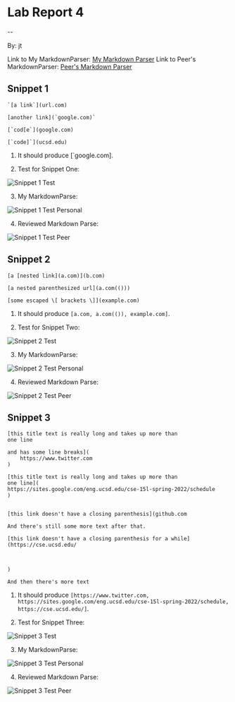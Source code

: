 # Lab Report 4
--

By: jt

Link to My MarkdownParser: [My Markdown Parser](https://github.com/jt-ucsd/markdown-parser)
Link to Peer's MarkdownParser: [Peer's Markdown Parser](https://github.com/ujik500/markdown-parser)

## Snippet 1

```
`[a link`](url.com)

[another link](`google.com)`

[`cod[e`](google.com)

[`code]`](ucsd.edu)
```

1. It should produce [`google.com].

2. Test for Snippet One:

![Snippet 1 Test](https://raw.githubusercontent.com/jt-ucsd/cse15l-lab-report-4/main/Test%20for%20Snippet%20One.JPG)

3. My MarkdownParse:

![Snippet 1 Test Personal](https://raw.githubusercontent.com/jt-ucsd/cse15l-lab-report-4/main/Snippet%201%20Main%20Fail.jpg)

4. Reviewed Markdown Parse: 

![Snippet 1 Test Peer](https://raw.githubusercontent.com/jt-ucsd/cse15l-lab-report-4/main/Snippet%201%20Peer%20Fail.jpg)

## Snippet 2

```
[a [nested link](a.com)](b.com)

[a nested parenthesized url](a.com(()))

[some escaped \[ brackets \]](example.com)
```

1. It should produce `[a.com, a.com(()), example.com]`.

2. Test for Snippet Two:

![Snippet 2 Test](https://raw.githubusercontent.com/jt-ucsd/cse15l-lab-report-4/main/Test%20for%20Snippet%20Two.JPG)

3. My MarkdownParse:

![Snippet 2 Test Personal](https://raw.githubusercontent.com/jt-ucsd/cse15l-lab-report-4/main/Snippet%202%20Main%20Fail.jpg)

4. Reviewed Markdown Parse: 

![Snippet 2 Test Peer](https://raw.githubusercontent.com/jt-ucsd/cse15l-lab-report-4/main/Snippet%202%20Peer%20Fail.jpg)


## Snippet 3

```
[this title text is really long and takes up more than 
one line

and has some line breaks](
    https://www.twitter.com
)

[this title text is really long and takes up more than 
one line](
https://sites.google.com/eng.ucsd.edu/cse-15l-spring-2022/schedule
)


[this link doesn't have a closing parenthesis](github.com

And there's still some more text after that.

[this link doesn't have a closing parenthesis for a while](https://cse.ucsd.edu/



)

And then there's more text
```

1. It should produce `[https://www.twitter.com, https://sites.google.com/eng.ucsd.edu/cse-15l-spring-2022/schedule, https://cse.ucsd.edu/]`.

2. Test for Snippet Three:

![Snippet 3 Test](https://raw.githubusercontent.com/jt-ucsd/cse15l-lab-report-4/main/Test%20for%20Snippet%20Three.JPG)

3. My MarkdownParse:

![Snippet 3 Test Personal](https://raw.githubusercontent.com/jt-ucsd/cse15l-lab-report-4/main/Snippet%203%20Main%20Fail.jpg)

4. Reviewed Markdown Parse: 

![Snippet 3 Test Peer](https://raw.githubusercontent.com/jt-ucsd/cse15l-lab-report-4/main/Snippet%203%20Peer%20Fail.jpg)